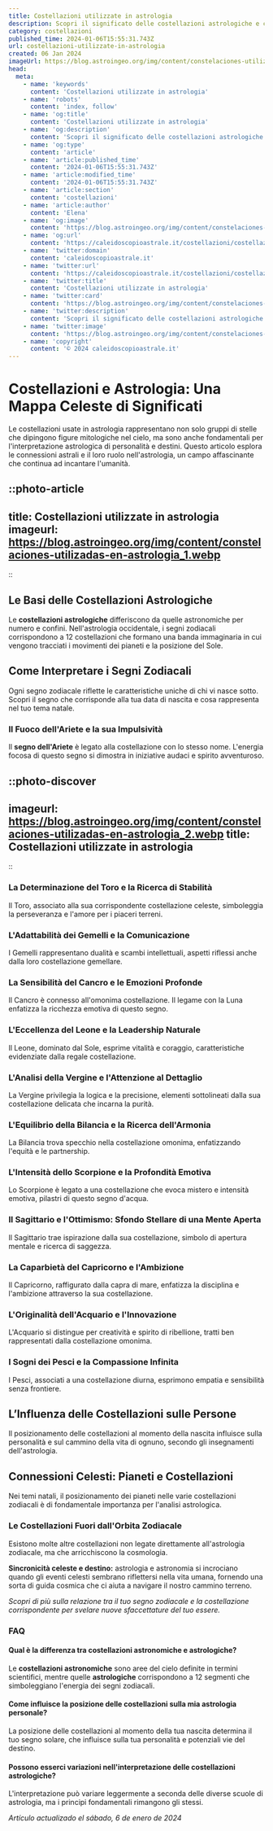 ```yaml
---
title: Costellazioni utilizzate in astrologia
description: Scopri il significato delle costellazioni astrologiche e come influenzano il tuo oroscopo. Esplora lastrologia celeste con noi!
category: costellazioni
published_time: 2024-01-06T15:55:31.743Z
url: costellazioni-utilizzate-in-astrologia
created: 06 Jan 2024
imageUrl: https://blog.astroingeo.org/img/content/constelaciones-utilizadas-en-astrologia_1.webp
head:
  meta:
    - name: 'keywords'
      content: 'Costellazioni utilizzate in astrologia'
    - name: 'robots'
      content: 'index, follow'
    - name: 'og:title'
      content: 'Costellazioni utilizzate in astrologia'
    - name: 'og:description'
      content: 'Scopri il significato delle costellazioni astrologiche e come influenzano il tuo oroscopo. Esplora lastrologia celeste con noi!'
    - name: 'og:type'
      content: 'article'
    - name: 'article:published_time'
      content: '2024-01-06T15:55:31.743Z'
    - name: 'article:modified_time'
      content: '2024-01-06T15:55:31.743Z'
    - name: 'article:section'
      content: 'costellazioni'
    - name: 'article:author'
      content: 'Elena'
    - name: 'og:image'
      content: 'https://blog.astroingeo.org/img/content/constelaciones-utilizadas-en-astrologia_1.webp'
    - name: 'og:url'
      content: 'https://caleidoscopioastrale.it/costellazioni/costellazioni-utilizzate-in-astrologia'
    - name: 'twitter:domain'
      content: 'caleidoscopioastrale.it'
    - name: 'twitter:url'
      content: 'https://caleidoscopioastrale.it/costellazioni/costellazioni-utilizzate-in-astrologia'
    - name: 'twitter:title'
      content: 'Costellazioni utilizzate in astrologia'
    - name: 'twitter:card'
      content: 'https://blog.astroingeo.org/img/content/constelaciones-utilizadas-en-astrologia_1.webp'
    - name: 'twitter:description'
      content: 'Scopri il significato delle costellazioni astrologiche e come influenzano il tuo oroscopo. Esplora lastrologia celeste con noi!'
    - name: 'twitter:image'
      content: 'https://blog.astroingeo.org/img/content/constelaciones-utilizadas-en-astrologia_1.webp'
    - name: 'copyright'
      content: '© 2024 caleidoscopioastrale.it'
---
```

# Costellazioni e Astrologia: Una Mappa Celeste di Significati

Le costellazioni usate in astrologia rappresentano non solo gruppi di stelle che dipingono figure mitologiche nel cielo, ma sono anche fondamentali per l'interpretazione astrologica di personalità e destini. Questo articolo esplora le connessioni astrali e il loro ruolo nell'astrologia, un campo affascinante che continua ad incantare l'umanità.

::photo-article
---
title: Costellazioni utilizzate in astrologia
imageurl: https://blog.astroingeo.org/img/content/constelaciones-utilizadas-en-astrologia_1.webp
---
::

## Le Basi delle Costellazioni Astrologiche
Le **costellazioni astrologiche** differiscono da quelle astronomiche per numero e confini. Nell'astrologia occidentale, i segni zodiacali corrispondono a 12 costellazioni che formano una banda immaginaria in cui vengono tracciati i movimenti dei pianeti e la posizione del Sole.

## Come Interpretare i Segni Zodiacali
Ogni segno zodiacale riflette le caratteristiche uniche di chi vi nasce sotto. Scopri il segno che corrisponde alla tua data di nascita e cosa rappresenta nel tuo tema natale.

### Il Fuoco dell'Ariete e la sua Impulsività
Il **segno dell'Ariete** è legato alla costellazione con lo stesso nome. L'energia focosa di questo segno si dimostra in iniziative audaci e spirito avventuroso.

::photo-discover
---
imageurl: https://blog.astroingeo.org/img/content/constelaciones-utilizadas-en-astrologia_2.webp
title: Costellazioni utilizzate in astrologia
---
::

### La Determinazione del Toro e la Ricerca di Stabilità
Il Toro, associato alla sua corrispondente costellazione celeste, simboleggia la perseveranza e l'amore per i piaceri terreni.

### L'Adattabilità dei Gemelli e la Comunicazione
I Gemelli rappresentano dualità e scambi intellettuali, aspetti riflessi anche dalla loro costellazione gemellare.

### La Sensibilità del Cancro e le Emozioni Profonde
Il Cancro è connesso all'omonima costellazione. Il legame con la Luna enfatizza la ricchezza emotiva di questo segno.

### L'Eccellenza del Leone e la Leadership Naturale
Il Leone, dominato dal Sole, esprime vitalità e coraggio, caratteristiche evidenziate dalla regale costellazione.

### L'Analisi della Vergine e l'Attenzione al Dettaglio
La Vergine privilegia la logica e la precisione, elementi sottolineati dalla sua costellazione delicata che incarna la purità.

### L'Equilibrio della Bilancia e la Ricerca dell'Armonia
La Bilancia trova specchio nella costellazione omonima, enfatizzando l'equità e le partnership.

### L'Intensità dello Scorpione e la Profondità Emotiva
Lo Scorpione è legato a una costellazione che evoca mistero e intensità emotiva, pilastri di questo segno d'acqua.

### Il Sagittario e l'Ottimismo: Sfondo Stellare di una Mente Aperta
Il Sagittario trae ispirazione dalla sua costellazione, simbolo di apertura mentale e ricerca di saggezza.

### La Caparbietà del Capricorno e l'Ambizione
Il Capricorno, raffigurato dalla capra di mare, enfatizza la disciplina e l'ambizione attraverso la sua costellazione.

### L'Originalità dell'Acquario e l'Innovazione
L'Acquario si distingue per creatività e spirito di ribellione, tratti ben rappresentati dalla costellazione omonima.

### I Sogni dei Pesci e la Compassione Infinita
I Pesci, associati a una costellazione diurna, esprimono empatia e sensibilità senza frontiere.

## L’Influenza delle Costellazioni sulle Persone
Il posizionamento delle costellazioni al momento della nascita influisce sulla personalità e sul cammino della vita di ognuno, secondo gli insegnamenti dell'astrologia.

## Connessioni Celesti: Pianeti e Costellazioni
Nei temi natali, il posizionamento dei pianeti nelle varie costellazioni zodiacali è di fondamentale importanza per l'analisi astrologica.

### Le Costellazioni Fuori dall'Orbita Zodiacale
Esistono molte altre costellazioni non legate direttamente all'astrologia zodiacale, ma che arricchiscono la cosmologia.

**Sincronicità celeste e destino:** astrologia e astronomia si incrociano quando gli eventi celesti sembrano riflettersi nella vita umana, fornendo una sorta di guida cosmica che ci aiuta a navigare il nostro cammino terreno.

*Scopri di più sulla relazione tra il tuo segno zodiacale e la costellazione corrispondente per svelare nuove sfaccettature del tuo essere.*

### FAQ

#### Qual è la differenza tra costellazioni astronomiche e astrologiche?
Le **costellazioni astronomiche** sono aree del cielo definite in termini scientifici, mentre quelle **astrologiche** corrispondono a 12 segmenti che simboleggiano l'energia dei segni zodiacali.

#### Come influisce la posizione delle costellazioni sulla mia astrologia personale?
La posizione delle costellazioni al momento della tua nascita determina il tuo segno solare, che influisce sulla tua personalità e potenziali vie del destino.

#### Possono esserci variazioni nell'interpretazione delle costellazioni astrologiche?
L'interpretazione può variare leggermente a seconda delle diverse scuole di astrologia, ma i principi fondamentali rimangono gli stessi.

_Artículo actualizado el sábado, 6 de enero de 2024_